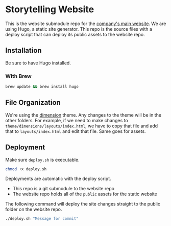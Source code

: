 # Storytelling Website

This is the website submodule repo for the [company's main website](http://trance-hd.github.io). We are using Hugo, a static site generator. This repo is the source files with a deploy script that can deploy its public assets to the website repo.

## Installation

Be sure to have Hugo installed.

### With Brew

```bash
brew update && brew install hugo
```

## File Organization

We're using the [dimension]() theme.
Any changes to the theme will be in the other folders.
For example, if we need to make changes to `theme/dimensions/layouts/index.html`,
we have to copy that file and add that to `layouts/index.html` and edit that file.
Same goes for assets.

## Deployment

Make sure `deploy.sh` is executable.

```bash
chmod +x deploy.sh
```

Deployments are automatic with the deploy script.
- This repo is a git submodule to the website repo
- The website repo holds all of the `public` assets for the static website

The following command will deploy the site changes straight to the public folder on the website repo.

```bash
./deploy.sh "Message for commit"
```
